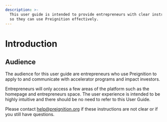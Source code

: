 ```yaml
---
description: >-
  This user guide is intended to provide entrepreneurs with clear instructions
  so they can use Preignition effectively.
---
```


# Introduction

## Audience

The audience for this user guide are entrepreneurs who use Preignition to apply to and communicate with accelerator programs and impact investors.

Entrepreneurs will only access a few areas of the platform such as the homepage and entrepreneurs space. The user experience is intended to be highly intuitive and there should be no need to refer to this User Guide.

Please contact help@preignition.org if these instructions are not clear or if you still have questions.

